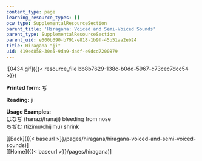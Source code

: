 ```yaml
---
content_type: page
learning_resource_types: []
ocw_type: SupplementalResourceSection
parent_title: 'Hiragana: Voiced and Semi-Voiced Sounds'
parent_type: SupplementalResourceSection
parent_uid: e500b390-b791-e818-1b9f-45b51aa2eb24
title: Hiragana "ji"
uid: 419ed858-30e5-9da9-dadf-e9dcd7200879
---
```


![0434.gif]({{< resource_file bb8b7629-138c-b0dd-5967-c73cec7dcc54 >}})

**Printed form:** ぢ

**Reading:** ji

**Usage Examples:**  
はなぢ (hanazi/hanaji) bleeding from nose  
ちぢむ (tizimu/chijimu) shrink

  
\[[Back]({{< baseurl >}}/pages/hiragana/hiragana-voiced-and-semi-voiced-sounds)\]  
\[[Home]({{< baseurl >}}/pages/hiragana)\]